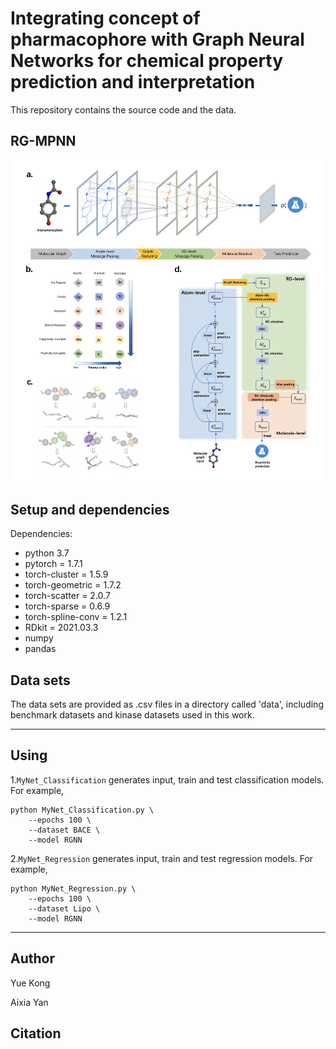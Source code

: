 # Integrating concept of pharmacophore with Graph Neural Networks for chemical property prediction and interpretation

This repository contains the source code and the data.

## RG-MPNN

![](toc.png)



## Setup and dependencies 

Dependencies:
- python 3.7
- pytorch = 1.7.1
- torch-cluster = 1.5.9
- torch-geometric = 1.7.2
- torch-scatter = 2.0.7
- torch-sparse = 0.6.9
- torch-spline-conv = 1.2.1
- RDkit = 2021.03.3
- numpy
- pandas

## Data sets

The data sets are provided as .csv files in a directory called 'data', including benchmark datasets and kinase datasets used in this work. 


---

## Using

1.`MyNet_Classification` generates input, train and test classification models. For example,

```
python MyNet_Classification.py \
    --epochs 100 \
    --dataset BACE \
    --model RGNN 
```


2.`MyNet_Regression` generates input, train and test regression models. For example,
```
python MyNet_Regression.py \
    --epochs 100 \
    --dataset Lipo \
    --model RGNN
```

---

## Author

Yue Kong 

Aixia Yan

## Citation

